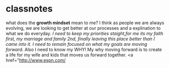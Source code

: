 # classnotes
what does the **growth mindset** mean to me? I think as people we are always evolving, we are looking to get better at our processes and a explination to what we do everyday.
_I need to keep my priorities staight,for me its my faith first, my marriage and family 2nd, finally leaving this place better than I came into it. I need to remain focused on what my goals are moving forward._
Also I need to know my WHY! My why moving forward is to create a life for my wife and kids that moves us forward together.
<a href="http://www.espn.com/</a>
